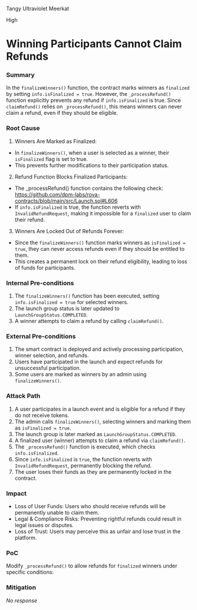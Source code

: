 Tangy Ultraviolet Meerkat

High

# Winning Participants Cannot Claim Refunds

### Summary

In the `finalizeWinners()` function, the contract marks winners as `finalized` by setting `info.isFinalized = true`. However, the `_processRefund()` function explicitly prevents any refund if `info.isFinalized` is true. Since `claimRefund()` relies on `_processRefund()`, this means winners can never claim a refund, even if they should be eligible.

### Root Cause

1. Winners Are Marked as Finalized:
- In `finalizeWinners()`, when a user is selected as a winner, their `isFinalized` flag is set to true.
- This prevents further modifications to their participation status.
2. Refund Function Blocks Finalized Participants:
- The _processRefund() function contains the following check:
   https://github.com/dpm-labs/rova-contracts/blob/main/src/Launch.sol#L606
- If `info.isFinalized` is true, the function reverts with `InvalidRefundRequest`, making it impossible for a `finalized` user to claim their refund.
3. Winners Are Locked Out of Refunds Forever:
- Since the `finalizeWinners()` function marks winners as `isFinalized = true`, they can never access refunds even if they should be entitled to them.
- This creates a permanent lock on their refund eligibility, leading to loss of funds for participants.

### Internal Pre-conditions

1. The `finalizeWinners()` function has been executed, setting `info.isFinalized = true` for selected winners.  
2. The launch group status is later updated to `LaunchGroupStatus.COMPLETED`.  
3. A winner attempts to claim a refund by calling `claimRefund()`.

### External Pre-conditions

1. The smart contract is deployed and actively processing participation, winner selection, and refunds.  
2. Users have participated in the launch and expect refunds for unsuccessful participation.  
3. Some users are marked as winners by an admin using `finalizeWinners()`.  

### Attack Path

1. A user participates in a launch event and is eligible for a refund if they do not receive tokens.  
2. The admin calls `finalizeWinners()`, selecting winners and marking them as `isFinalized = true`.  
3. The launch group is later marked as `LaunchGroupStatus.COMPLETED`.  
4. A finalized user (winner) attempts to claim a refund via `claimRefund()`.  
5. The `_processRefund()` function is executed, which checks `info.isFinalized`.  
6. Since `info.isFinalized` is `true`, the function reverts with `InvalidRefundRequest`, permanently blocking the refund.  
7. The user loses their funds as they are permanently locked in the contract.  

### Impact

- Loss of User Funds: Users who should receive refunds will be permanently unable to claim them.
- Legal & Compliance Risks: Preventing rightful refunds could result in legal issues or disputes.
- Loss of Trust: Users may perceive this as unfair and lose trust in the platform.

### PoC

Modify `_processRefund()` to allow refunds for `finalized` winners under specific conditions:

### Mitigation

_No response_